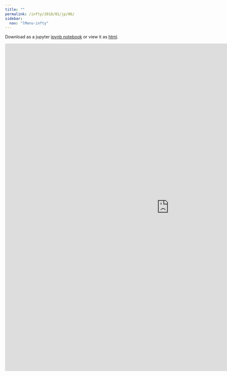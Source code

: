 ```yaml
---
title: ""
permalink: /infty/2018/01/jp/06/
sidebar:
  nav: "lMenu-infty"
---
```


Download as a jupyter [ipynb notebook](https://lamastex.github.io/scalable-data-science/infty/2018/01/jp/06.ipynb) or view it as [html](https://lamastex.github.io/scalable-data-science/infty/2018/01/jp/06.html).

<iframe src="https://lamastex.github.io/scalable-data-science/infty/2018/01/jp/06.html" width="1080" height="1080" frameborder="0"></iframe>

